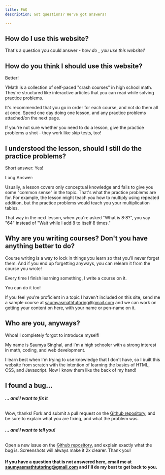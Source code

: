 ```yaml
---
title: FAQ
description: Got questions? We've got answers!

---
```

## How do I use this website?

That's a question you could answer - _how do _ you_ _use this website?_

## How do you think I should use this website?

Better!

YMath is a collection of self-paced "crash courses" in high school math. They're structured like interactive articles that you can read while solving practice problems.

It's recommended that you go in order for each course, and not do them all at once. Spend one day doing one lesson, and any practice problems attached/on the next page.

If you're not sure whether you need to do a lesson, give the practice problems a shot - they work like skip tests, too!

## I understood the lesson, should I still do the practice problems?

Short answer: Yes!

Long Answer:

Usually, a lesson covers only conceptual knowledge and fails to give you some "common sense" in the topic. That's what the practice problems are for. For example, the lesson might teach you how to multiply using repeated addition, but the practice problems would teach you your multiplication tables.

That way in the next lesson, when you're asked "What is 8⋅8?", you say "64" instead of "Wait while I add 8 to itself 8 times."

## Why are you writing courses? Don't you have anything better to do?

Course writing is a way to lock in things you learn so that you'll never forget them. And if you end up forgetting anyways, you can relearn it from the course you wrote!

Every time I finish learning something, I write a course on it.

You can do it too!

If you feel you're proficient in a topic I haven't included on this site, send me a sample course at [saumyasmathtutoring@gmail.com](mailto:saumyasmathtutoring@gmail.com) and we can work on getting your content on here, with your name or pen-name on it. 

## Who are you, anyways?

Whoa! I completely forgot to introduce myself!

My name is Saumya Singhal, and I'm a high schooler with a strong interest in math, coding, and web development.

I learn best when I'm trying to use knowledge that I don't have, so I built this website from scratch with the intention of learning the basics of HTML, CSS, and Javascript. Now I know them like the back of my hand!

## I found a bug...

###### **... and I want to fix it**

Wow, thanks! Fork and submit a pull request on the [Github repository](https://github.com/ymath-io/ymath.io), and be sure to explain what you are fixing, and what the problem was.

###### **... and I want to tell you!**

Open a new issue on the [Github repository](https://github.com/ymath-io/ymath.io/issues), and explain exactly what the bug is. Screenshots will always make it 2x clearer. Thank you!

#### If you have a question that is not answered here, email me at [saumyasmathtutoring@gmail.com](mailto:saumyasmathtutoring@gmail.com) and I'll do my best to get back to you.
<!--stackedit_data:
eyJoaXN0b3J5IjpbNjMwNzMzMTY2XX0=
-->